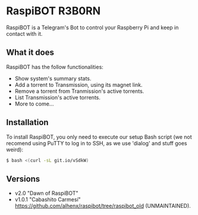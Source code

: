 # RaspiBOT R3B0RN
RaspiBOT is a Telegram's Bot to control your Raspberry Pi and keep in contact with it.

## What it does
RaspiBOT has the follow functionalities:
 - Show system's summary stats.
 - Add a torrent to Transmission, using its magnet link.
 - Remove a torrent from Tranmission's active torrents.
 - List Transmission's active torrents.
 - More to come...

## Installation
To install RaspiBOT, you only need to execute our setup Bash script (we not recomend using PuTTY to log in to SSH, as we use 'dialog' and stuff goes weird):

```sh
$ bash <(curl -sL git.io/vSdkW)
```

## Versions

 - v2.0 "Dawn of RaspiBOT" 
 - v1.0.1 "Cabashito Carmesí" https://github.com/alhenx/raspibot/tree/raspibot_old (UNMAINTAINED).
 

